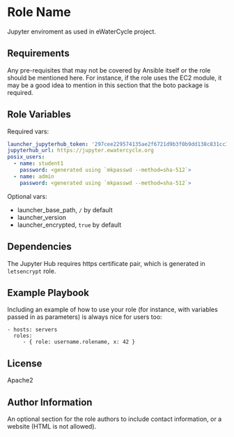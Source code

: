 Role Name
=========

Jupyter enviroment as used in eWaterCycle project.

Requirements
------------

Any pre-requisites that may not be covered by Ansible itself or the role should be mentioned here. For instance, if the role uses the EC2 module, it may be a good idea to mention in this section that the boto package is required.

Role Variables
--------------

Required vars:
```yaml
launcher_jupyterhub_token: '297cee229574135ae2f6721d9b3f0b9dd138c831cc15084c01d68f145b70b5b2'
jupyterhub_url: https://jupyter.ewatercycle.org
posix_users:
  - name: student1
    password: <generated using `mkpasswd --method=sha-512`>
  - name: admin
    password: <generated using `mkpasswd --method=sha-512`>
```

Optional vars:

* launcher_base_path, `/` by default
* launcher_version
* launcher_encrypted, `true` by default

Dependencies
------------

The Jupyter Hub requires https certificate pair, which is generated in `letsencrypt` role.

Example Playbook
----------------

Including an example of how to use your role (for instance, with variables passed in as parameters) is always nice for users too:

    - hosts: servers
      roles:
         - { role: username.rolename, x: 42 }

License
-------

Apache2

Author Information
------------------

An optional section for the role authors to include contact information, or a website (HTML is not allowed).
